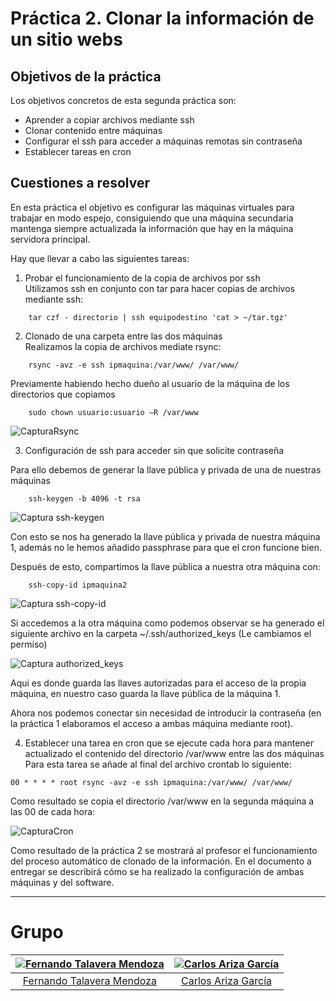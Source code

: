 # Práctica 2. Clonar la información de un sitio webs

## Objetivos de la práctica
Los objetivos concretos de esta segunda práctica son:
- Aprender a copiar archivos mediante ssh
- Clonar contenido entre máquinas
- Configurar el ssh para acceder a máquinas remotas sin contraseña
- Establecer tareas en cron

## Cuestiones a resolver

En esta práctica el objetivo es configurar las máquinas virtuales para trabajar en modo espejo, consiguiendo que una máquina secundaria mantenga siempre actualizada la información que hay en la máquina servidora principal.  

Hay que llevar a cabo las siguientes tareas:
1. Probar el funcionamiento de la copia de archivos por ssh  
Utilizamos ssh en conjunto con tar para hacer copias de archivos mediante ssh:
```
    tar czf - directorio | ssh equipodestino 'cat > ~/tar.tgz'
```
2. Clonado de una carpeta entre las dos máquinas  
Realizamos la copia de archivos mediate rsync:  
```
    rsync -avz -e ssh ipmaquina:/var/www/ /var/www/
```  
  Previamente habiendo hecho dueño al usuario de la máquina de los directorios que copiamos  
```
    sudo chown usuario:usuario –R /var/www
```  
![CapturaRsync](./imagenes/CapturaRsync.PNG)  

3. Configuración de ssh para acceder sin que solicite contraseña  

Para ello debemos de generar la llave pública y privada de una de nuestras máquinas

```
    ssh-keygen -b 4096 -t rsa
```
![Captura ssh-keygen](./imagenes/ssh-keygen.png)

Con esto se nos ha generado la llave pública y privada de nuestra máquina 1, además no le hemos añadido passphrase para que el cron funcione bien.

Después de esto, compartimos la llave pública a nuestra otra máquina con:

```
    ssh-copy-id ipmaquina2
```

![Captura ssh-copy-id](./imagenes/ssh-copy-id.png)

Si accedemos a la otra máquina como podemos observar se ha generado el siguiente archivo en la carpeta ~/.ssh/authorized_keys (Le cambiamos el permiso)

![Captura authorized_keys](./imagenes/chmod.png)

Aqui es donde guarda las llaves autorizadas para el acceso de la propia máquina, en nuestro caso guarda la llave pública de la máquina 1.

Ahora nos podemos conectar sin necesidad de introducir la contraseña (en la práctica 1 elaboramos el acceso a ambas máquina mediante root).


4. Establecer una tarea en cron que se ejecute cada hora para mantener actualizado el contenido del directorio /var/www entre las dos máquinas  
Para esta tarea se añade al final del archivo crontab lo siguiente:    

 `00 * * * * root rsync -avz -e ssh ipmaquina:/var/www/ /var/www/`      
 
 Como resultado se copia el directorio /var/www en la segunda máquina a las 00 de cada hora:  

 ![CapturaCron](./imagenes/CapturaCron.PNG)  

Como resultado de la práctica 2 se mostrará al profesor el funcionamiento del proceso automático de clonado de la información. En el documento a entregar se describirá cómo se ha realizado la configuración de ambas máquinas y del software.

- - -
# Grupo

| [![Fernando Talavera Mendoza](https://github.com/Thejokeri.png?size=100)](https://github.com/Thejokeri) | [![Carlos Ariza García](https://github.com/AGCarlos.png?size=100)](https://github.com/AGCarlos) |
| :---: | :---: |
| [Fernando Talavera Mendoza](https://github.com/Thejokeri) | [Carlos Ariza García](https://github.com/AGCarlos) |
